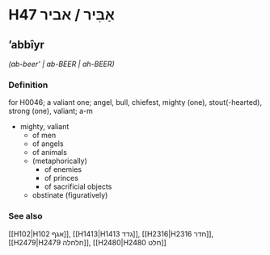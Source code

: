 # H47 אַבִּיר / אביר

## ʼabbîyr

_(ab-beer' | ab-BEER | ah-BEER)_

### Definition

for H0046; a valiant one; angel, bull, chiefest, mighty (one), stout(-hearted), strong (one), valiant; a-m

- mighty, valiant
  - of men
  - of angels
  - of animals
  - (metaphorically)
    - of enemies
    - of princes
    - of sacrificial objects
  - obstinate (figuratively)

### See also

[[H102|H102 אגף]], [[H1413|H1413 גדד]], [[H2316|H2316 חדר]], [[H2479|H2479 חלחלה]], [[H2480|H2480 חלט]]
